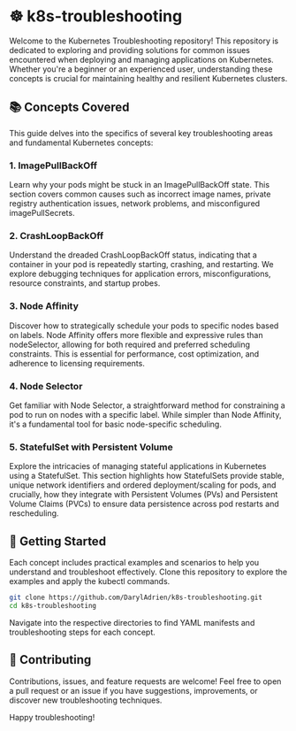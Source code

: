 # ☸️ k8s-troubleshooting

Welcome to the Kubernetes Troubleshooting repository! This repository is dedicated to exploring and providing solutions for common issues encountered when deploying and managing applications on Kubernetes. Whether you're a beginner or an experienced user, understanding these concepts is crucial for maintaining healthy and resilient Kubernetes clusters.

## 📚 Concepts Covered

This guide delves into the specifics of several key troubleshooting areas and fundamental Kubernetes concepts:

### 1. ImagePullBackOff

Learn why your pods might be stuck in an ImagePullBackOff state. This section covers common causes such as incorrect image names, private registry authentication issues, network problems, and misconfigured imagePullSecrets.

### 2. CrashLoopBackOff

Understand the dreaded CrashLoopBackOff status, indicating that a container in your pod is repeatedly starting, crashing, and restarting. We explore debugging techniques for application errors, misconfigurations, resource constraints, and startup probes.

### 3. Node Affinity

Discover how to strategically schedule your pods to specific nodes based on labels. Node Affinity offers more flexible and expressive rules than nodeSelector, allowing for both required and preferred scheduling constraints. This is essential for performance, cost optimization, and adherence to licensing requirements.

### 4. Node Selector

Get familiar with Node Selector, a straightforward method for constraining a pod to run on nodes with a specific label. While simpler than Node Affinity, it's a fundamental tool for basic node-specific scheduling.

### 5. StatefulSet with Persistent Volume

Explore the intricacies of managing stateful applications in Kubernetes using a StatefulSet. This section highlights how StatefulSets provide stable, unique network identifiers and ordered deployment/scaling for pods, and crucially, how they integrate with Persistent Volumes (PVs) and Persistent Volume Claims (PVCs) to ensure data persistence across pod restarts and rescheduling.

## 🚀 Getting Started

Each concept includes practical examples and scenarios to help you understand and troubleshoot effectively. Clone this repository to explore the examples and apply the kubectl commands.

```bash
git clone https://github.com/DarylAdrien/k8s-troubleshooting.git
cd k8s-troubleshooting
```

Navigate into the respective directories to find YAML manifests and troubleshooting steps for each concept.

## 🤝 Contributing
Contributions, issues, and feature requests are welcome! Feel free to open a pull request or an issue if you have suggestions, improvements, or discover new troubleshooting techniques.

Happy troubleshooting!
